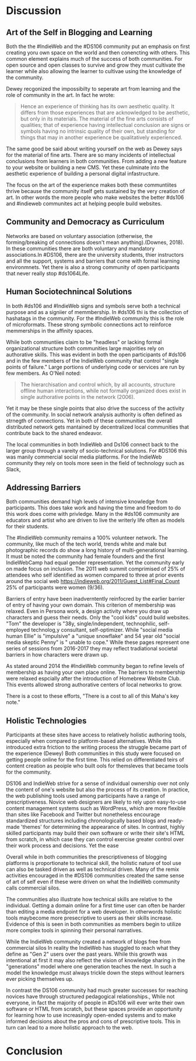 # Discussion
## Art of the Self in Blogging and Learning
Both the the #IndieWeb and the #DS106 community put an emphasis on first creating yoru own space on the world and then conencting with others. This common element explains much of the success of both communities. For open source and open classes to survive and grow they must cultivate the learner while also allowing the learner to cultivae using the knowledge of the community.

Dewey recgonized the impossibilty to seperate art from learning and the role of community in the art. In fact he wrote:
>Hence an experience of thinking has its own aesthetic quality. It differs from those experiences that are acknowledged to be aesthetic, but only in its materials. The material of the fine arts consists of qualities; that of experience having intellectual conclusion are signs or symbols having no intrinsic quality of their own, but standing for things that may in another experience be qualitatively experienced.

The same good be said about writing yourself on the web as Dewey says for the material of fine arts. There are so many incidents of intellectual conclusions from learners in both communities. From adding a new feature to your website or building a new CMS. Yet these culminate into the aesthetic experience of building a personal digital infastructure. 

The focus on the art of the experience makes both these communtiites thrive because the community itself gets sustained by the very creation of art. In other words the more people who make websites the better  #ds106 and #indieweb communites act at helping people build websites.

## Community and Democracy as Curriculum
Networks are based on voluntary association (otherwise, the forming/breaking of connections doesn't mean anything).(Downes, 2018). In these communities there are both voluntary and mandatory associations.In #DS106, there are the university students, thier instructors and all the support, systems and barriers that come with formal learning environmnets. Yet there is also a strong community of open participants that never really stop #ds1064Life.


## Human Sociotechnincal Solutions

In both #ds106 and #IndieWeb signs and symbols serve both a technical purpose and as a signiier of memmbership. In #ds106 thi is the collection of hashatags in the community. For the #IndieWeb community this is the role of microformats. These strong symbolic connections act to reinforce memmerships in the affinity spaces.


While both communtiies claim to be "headless" or lacking formal organizational structure both communities large majorities rely on authorative skills. This was evident in both the open participants of #ds106 and in the few members of the IndieWeb community that control "single points of failure." Large portions of underlying code or services are run by few members. As O'Neil noted:
>The hierarchisation and control which, by all accounts, structure offline human interactions, while not formally organized does exist in single authorative points in the network (2006).

Yet it may be these single points that also drive the success of the activity of the community. In social network analysis authority is often defined as strnegth of connections. Yet in both of these communities the overall distributed network gets mantained by decentralized local communities that contribute back to the shared endeavor.

The local communities in both IndieWeb and Ds106 connect back to the larger group through a vareity of socio-technical solutions. For #DS106 this was manily commercial social media platforms. For the IndieWeb community they rely on tools more seen in the field of technology such as Slack,


## Addressing Barriers
Both communities demand high levels of intensive knowledge from participants. This does take work and having the time and freedom to do this work does come with privledge. Many in the #ds106 community are educators and artist who are driven to live the writerly life often as models for their students. 

The #IndieWeb community remains a 100% volunteer network. The community, like much of the tech world, trends white and male but photographic records do show a long history of multi-generational learning. It must be noted the community had female founders and the first IndieWebCamp had equal gender representation. Yet the community early on made focus on inclusion. The 2011 web summit comprimised of 25% of attendees who self identified as women compared to three at prior events around the social web https://indieweb.org/2011/Guest_List#Final_Count 25% of participants were women (9/36).  

Barriers of entry  have been inadverntently reinfocred by the earlier barrier of entry of having your own domain. This criterion of membership was relaxed. Even in Persona work, a design activity where you draw up characters and guess their needs. Only the "cool kids" could build websites. "Tom" the developer is "38y, single/independent, technophilic, self-employed technolog,y consultant, self-optimizer. While "social media human Ellie" is "impulsive" a "unique snowflake" and 54 year old "social media skeptic Penny" is " unable to cope." While these pages represent one series of sessions from 2016-2017 they may reflect tradiational societal barriers in how characters were drawn up. 

As stated around 2014 the #IndieWeb community began to refine levels of membership as having your own place online. The barriers to membership were relaxed espcially after the introduction of Homebrew Website Club. This events allowed strong authorative centers of local networks to grow.

There is a cost to these efforts, "There is a cost to all of this Maha's key note."


## Holistic Technologies

Participants at these sites have access to relatively holistic authoring tools, especially when compared to platform-based alternatives. While this introduced extra friction to the writing process the struggle became part of the experience (Dewey) Both communities in this study were focused on getting people online for the first time. This relied on differentiated teirs of content creation as peoiple who built ools for themsleves that became tools for the community.

DS106 and IndieWeb strive for a sense of individual ownership over not only the content of one's website but also the process of its creation. In practice, the web publishing tools used among participants have a range of prescriptiveness.  Novice web designers are likely to rely upon easy-to-use content management systems such as WordPress, which are more flexible than sites like Facebook and Twitter but nonetheless encourage standardized structures including chronologically based blogs and ready-made 'themes' for determining the appearance of sites. In contrast, highly skilled participants may build their own software or write their site's HTML from scratch, in which case they can control exercise greater control over their work process and decisions. Yet the ease 

Overall while in both communities the prescriptiveness of blogging platforms is proportionate to technical skill, the holistic nature of tool use can also be tasked driven as well as technical driven. Many of the remix activities encouraged in the #DS106 communities created the same sense of art of self even if these were driven on what the IndieWeb community calls commercial silos.

The communities also illustrate how technical skills are relative to the individual. Getting a domain online for a first time user can often be harder than editing a media endpoint for a web developer. In otherwords holistic tools maybecome more presecriptive to users as their skills increase. Evidence of this is seen in both communities as members begin to utilize more complex tools in spinning their personal narratives. 

While the IndieWeb community created a network of blogs free from commercial silos In reality the IndieWeb has stuggled to reach what they define as "Gen 2" users over the past years. While this growth was intentional at first it may also reflect the vision of knowledge sharing in the "generations" model where  one generation teaches the next. In such a model the knowledge must always trickle down the steps without learners ever picking themselves up. 

In contrast the DS106 community had much greater successes for reaching novices have through structured pedagogical relationships., While not everyone, in fact the majority of people in #Ds106 will ever write their own software or HTML from scratch, but these spaces provide an opportunity for learning how to use increasingly open-ended systems and to make informed decisions about the pros and cons of prescriptive tools. This in turn can lead to a more holistic approach to the web.

# Conclusion


